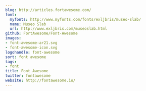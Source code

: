 ```yaml
---
blog: http://articles.fortawesome.com/
font:
  myfonts: http://www.myfonts.com/fonts/exljbris/museo-slab/
  name: Museo Slab
  url: http://www.exljbris.com/museoslab.html
github: FortAwesome/Font-Awesome
images:
- font-awesome-ar21.svg
- font-awesome-icon.svg
logohandle: font-awesome
sort: font awesome
tags:
- font
title: Font Awesome
twitter: fontawesome
website: http://fontawesome.io/
---
```

